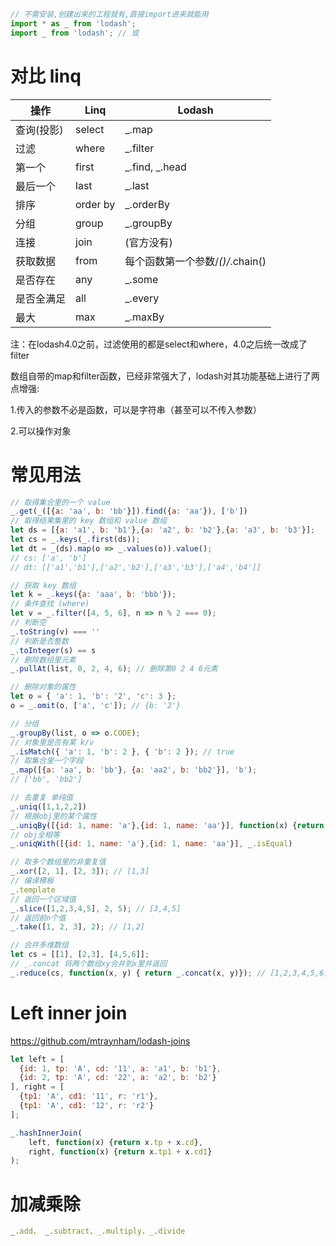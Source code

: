 ```javascript
// 不需安装,创建出来的工程就有,直接import进来就能用
import * as _ from 'lodash';
import _ from 'lodash'; // 或
```

# 对比 linq

| 操作       | Linq     | Lodash                           |
| ---------- | -------- | -------------------------------- |
| 查询(投影) | select   | _.map                            |
| 过滤       | where    | _.filter                         |
| 第一个     | first    | _.find, _.head                   |
| 最后一个   | last     | _.last                           |
| 排序       | order by | _.orderBy                        |
| 分组       | group    | _.groupBy                        |
| 连接       | join     | (官方没有)                       |
| 获取数据   | from     | 每个函数第一个参数/_()/_.chain() |
| 是否存在   | any      | _.some                           |
| 是否全满足 | all      | _.every                          |
| 最大       | max      | _.maxBy                          |

注：在lodash4.0之前，过滤使用的都是select和where，4.0之后统一改成了filter

数组自带的map和filter函数，已经非常强大了，lodash对其功能基础上进行了两点增强:

1.传入的参数不必是函数，可以是字符串（甚至可以不传入参数）

2.可以操作对象

# 常见用法

```javascript
// 取得集合里的一个 value
_.get(_([{a: 'aa', b: 'bb'}]).find({a: 'aa'}), ['b'])
// 取得结果集里的 key 数组和 value 数组
let ds = [{a: 'a1', b: 'b1'},{a: 'a2', b: 'b2'},{a: 'a3', b: 'b3'}];
let cs = _.keys(_.first(ds));
let dt = _(ds).map(o => _.values(o)).value();
// cs: ['a', 'b']
// dt: [['a1','b1'],['a2','b2'],['a3','b3'],['a4','b4']]

// 获取 key 数组
let k = _.keys({a: 'aaa', b: 'bbb'});
// 条件查找 (where)
let v = _.filter([4, 5, 6], n => n % 2 === 0);
// 判断空
_.toString(v) === ''
// 判断是否整数
_.toInteger(s) == s
// 删除数组里元素
_.pullAt(list, 0, 2, 4, 6); // 删除第0 2 4 6元素

// 删除对象的属性
let o = { 'a': 1, 'b': '2', 'c': 3 };
o = _.omit(o, ['a', 'c']); // {b: '2'}

// 分组
_.groupBy(list, o => o.CODE);
// 对象里是否有某 k/v
_.isMatch({ 'a': 1, 'b': 2 }, { 'b': 2 }); // true
// 取集合里一个字段
_.map([{a: 'aa', b: 'bb'}, {a: 'aa2', b: 'bb2'}], 'b');
// ['bb', 'bb2']

// 去重复 单纯值
_.uniq([1,1,2,2])
// 根据obj里的某个属性
_.uniqBy([{id: 1, name: 'a'},{id: 1, name: 'aa'}], function(x) {return x.id})
// obj全相等
_.uniqWith([{id: 1, name: 'a'},{id: 1, name: 'aa'}], _.isEqual)

// 取多个数组里的非重复值
_.xor([2, 1], [2, 3]); // [1,3]
// 编译模板
_.template
// 返回一个区域值
_.slice([1,2,3,4,5], 2, 5); // [3,4,5]
// 返回前n个值
_.take([1, 2, 3], 2); // [1,2]

// 合并多维数组
let cs = [[1], [2,3], [4,5,6]];
// _.concat 将两个数组xy合并到x里并返回
_.reduce(cs, function(x, y) { return _.concat(x, y)}); // [1,2,3,4,5,6]
```



# Left inner join

https://github.com/mtraynham/lodash-joins

```javascript
let left = [
  {id: 1, tp: 'A', cd: '11', a: 'a1', b: 'b1'},
  {id: 2, tp: 'A', cd: '22', a: 'a2', b: 'b2'}
], right = [
  {tp1: 'A', cd1: '11', r: 'r1'},
  {tp1: 'A', cd1: '12', r: 'r2'}
];

_.hashInnerJoin(
	left, function(x) {return x.tp + x.cd}, 
	right, function(x) {return x.tp1 + x.cd1}
);
```

# 加减乘除

```javascript
_.add， _.subtract，_.multiply，_.divide
```

